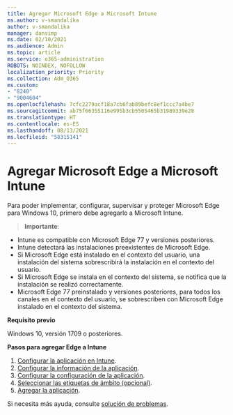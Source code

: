```yaml
---
title: Agregar Microsoft Edge a Microsoft Intune
ms.author: v-smandalika
author: v-smandalika
manager: dansimp
ms.date: 02/10/2021
ms.audience: Admin
ms.topic: article
ms.service: o365-administration
ROBOTS: NOINDEX, NOFOLLOW
localization_priority: Priority
ms.collection: Adm_O365
ms.custom:
- "8240"
- "9004604"
ms.openlocfilehash: 7cfc2279acf18a7cb6fab89befc8ef1ccc7a4be7
ms.sourcegitcommit: ab75f66355116e995b3cb5505465b31989339e28
ms.translationtype: HT
ms.contentlocale: es-ES
ms.lasthandoff: 08/13/2021
ms.locfileid: "58315141"
---
```

# <a name="add-microsoft-edge-to-microsoft-intune"></a>Agregar Microsoft Edge a Microsoft Intune

Para poder implementar, configurar, supervisar y proteger Microsoft Edge para Windows 10, primero debe agregarlo a Microsoft Intune.

> **Importante**:
- Intune es compatible con Microsoft Edge 77 y versiones posteriores.
- Intune detectará las instalaciones preexistentes de Microsoft Edge.
- Si Microsoft Edge está instalado en el contexto del usuario, una instalación del sistema sobrescribirá la instalación en el contexto del usuario.
- Si Microsoft Edge se instala en el contexto del sistema, se notifica que la instalación se realizó correctamente.
- Microsoft Edge 77 preinstalado y versiones posteriores, para todos los canales en el contexto del usuario, se sobrescriben con Microsoft Edge instalado en el contexto del sistema.

**Requisito previo**

Windows 10, versión 1709 o posteriores.

**Pasos para agregar Edge a Intune**

1. [Configurar la aplicación en Intune](https://docs.microsoft.com/mem/intune/apps/apps-windows-edge).
2. [Configurar la información de la aplicación](https://docs.microsoft.com/mem/intune/apps/apps-windows-edge).
3. [Configurar la configuración de la aplicación](https://docs.microsoft.com/mem/intune/apps/apps-windows-edge).
4. [Seleccionar las etiquetas de ámbito (opcional)](https://docs.microsoft.com/mem/intune/apps/apps-windows-edge).
5. [Agregar la aplicación](https://docs.microsoft.com/mem/intune/apps/apps-windows-edge).

Si necesita más ayuda, consulte [solución de problemas](https://docs.microsoft.com/mem/intune/apps/apps-windows-edge).




